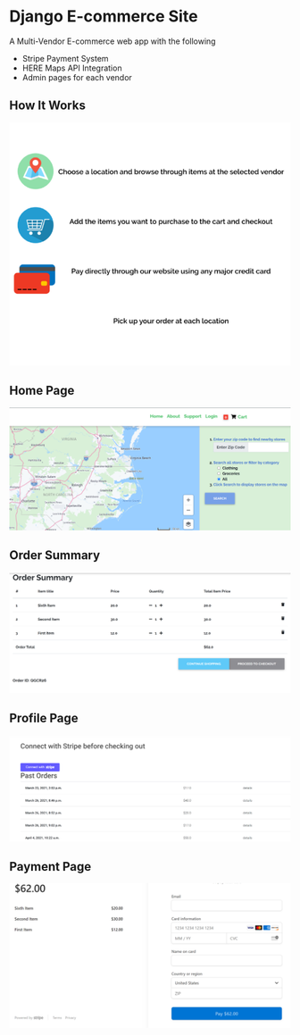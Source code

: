 # Django E-commerce Site
A Multi-Vendor E-commerce web app with the following

- Stripe Payment System
- HERE Maps API Integration
- Admin pages for each vendor
## How It Works
![](static/img/HowItWorks.png)

## Home Page
![](static/img/map.png)

## Order Summary
![](static/img/order-summary.png)

## Profile Page
![](static/img/profile.png)

## Payment Page
![](static/img/stripe-payment.png)
